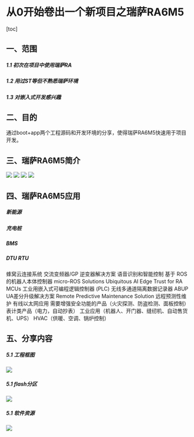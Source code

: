 # 从0开始卷出一个新项目之瑞萨RA6M5
[toc]

## 一、范围
##### 1.1 初次在项目中使用瑞萨RA
##### 1.2 用过ST等但不熟悉瑞萨环境
##### 1.3 对嵌入式开发感兴趣

## 二、目的
通过boot+app两个工程源码和开发环境的分享，使得瑞萨RA6M5快速用于项目开发。

## 三、瑞萨RA6M5简介
![](./images/ra6m5-blockdiagram.png)
![](./images/RA.png)
![](./images/fsp-block-diagram_10.png)
![](./images/ek-ra6m5-board.png)
## 四、瑞萨RA6M5应用
##### 新能源
##### 充电桩
##### BMS
##### DTU RTU
蜂窝云连接系统
交流变频器/GP 逆变器解决方案
语音识别和智能控制
基于 ROS 的机器人本体控制器
micro-ROS Solutions
Ubiquitous AI Edge Trust for RA MCUs
工业用嵌入式可编程逻辑控制器 (PLC)
无线多通道隔离数据记录器
ABUP UA差分升级解决方案
Remote Predictive Maintenance Solution
远程预测性维护
有线以太网应用
需要增强安全功能的产品（火灾探测、防盗检测、面板控制）
表计类产品（电力，自动抄表）
工业应用（机器人、开门器、缝纫机、自动售货机、UPS）
HVAC（供暖、空调、锅炉控制）

## 五、分享内容
##### 5.1 工程框图
![](./images/kuangtu.png)
##### 5.1 flash分区
![](./images/flash%20fenqv.png)
##### 5.1 软件资源
![](./images/gongchen%20ruanjian.png)

